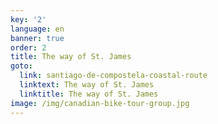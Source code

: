 ```yaml
---
key: '2'
language: en
banner: true
order: 2
title: The way of St. James
goto:
  link: santiago-de-compostela-coastal-route
  linktext: The way of St. James
  linktitle: The way of St. James
image: /img/canadian-bike-tour-group.jpg
---
```


